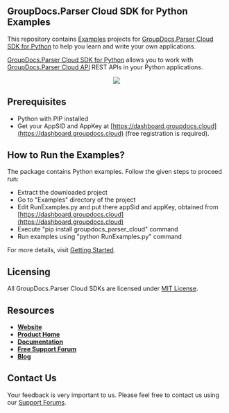 ## GroupDocs.Parser Cloud SDK for Python Examples
This repository contains [Examples](Examples) projects for [GroupDocs.Parser Cloud SDK for Python](https://github.com/groupdocs-parser-cloud/groupdocs-parser-cloud-python) to help you learn and write your own applications.

[GroupDocs.Parser Cloud SDK for Python](https://products.groupdocs.cloud/parser/python) allows you to work with [GroupDocs.Parser Cloud API](https://products.groupdocs.cloud/parser) REST APIs in your Python applications.

<p align="center">
  <a title="Download complete GroupDocs.Parser Cloud SDK Python Example source code" href="https://github.com/groupdocs-parser-cloud/groupdocs-parser-cloud-python-samples/archive/master.zip">
	<img src="https://raw.github.com/AsposeExamples/java-examples-dashboard/master/images/downloadZip-Button-Large.png" />
  </a>
</p>

## Prerequisites

+ Python with PIP installed
+ Get your AppSID and AppKey at [https://dashboard.groupdocs.cloud](https://dashboard.groupdocs.cloud) (free registration is required).

## How to Run the Examples?

The package contains Python examples. Follow the given steps to proceed run:

* Extract the downloaded project
* Go to "Examples" directory of the project
* Edit RunExamples.py and put there appSid and appKey, obtained from [https://dashboard.groupdocs.cloud](https://dashboard.groupdocs.cloud)
* Execute "pip install groupdocs_parser_cloud" command
* Run examples using "python RunExamples.py" command

For more details, visit  [Getting Started](https://docs.groupdocs.cloud/display/parsercloud/Getting+Started).

## Licensing
All GroupDocs.Parser Cloud SDKs are licensed under [MIT License](LICENSE).

## Resources
+ [**Website**](https://www.groupdocs.cloud)
+ [**Product Home**](https://products.groupdocs.cloud/parser)
+ [**Documentation**](https://docs.groupdocs.cloud/display/parsercloud/Home)
+ [**Free Support Forum**](https://forum.groupdocs.cloud/c/parser)
+ [**Blog**](https://blog.groupdocs.cloud/category/parser)

## Contact Us
Your feedback is very important to us. Please feel free to contact us using our [Support Forums](https://forum.groupdocs.cloud/c/parser).
